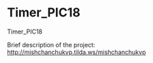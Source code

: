 # Timer_PIC18
Timer_PIC18

Brief description of the project:
http://mishchanchukvp.tilda.ws/mishchanchukvp 
